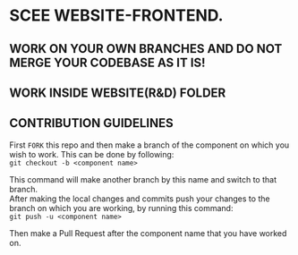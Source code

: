# SCEE WEBSITE-FRONTEND.


## WORK ON YOUR OWN BRANCHES AND DO NOT MERGE YOUR CODEBASE AS IT IS!

## WORK INSIDE WEBSITE(R&D) FOLDER

## CONTRIBUTION GUIDELINES

First `FORK` this repo and then make a branch of the component on which you wish to work. This can be done by following:<br />
`git checkout -b <component name>`

This command will make another branch by this name and switch to that branch.<br />
After making the local changes and commits push your changes to the branch on which you are working, by running this command:<br />
`git push -u <component name>`

Then make a Pull Request after the component name that you have worked on.<br />
